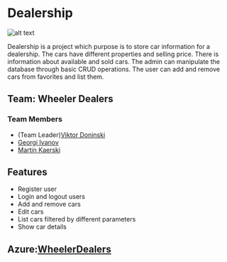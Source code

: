 # Dealership
![alt text](https://di-uploads-pod1.s3.amazonaws.com/depaulachevy/uploads/2016/10/Car-Dealerships.jpg)

Dealership is a project which purpose is to store car information for a dealership. The cars have different properties and selling price.
There is information about available and sold cars. The admin can manipulate the database through basic CRUD operations. The user can add and remove cars from favorites and list them.

## Team: Wheeler Dealers
### Team Members
* (Team Leader)[Viktor Doninski](https://gitlab.com/vicktor)
* [Georgi Ivanov](https://gitlab.com/ivanovg94)
* [Martin Kaerski](https://gitlab.com/MartinKaerski)

## Features
* Register user
* Login and logout users
* Add and remove cars
* Edit cars
* List cars filtered by different parameters
* Show car details

## Azure:[WheelerDealers](https://wheelerdealers.azurewebsites.net/)

